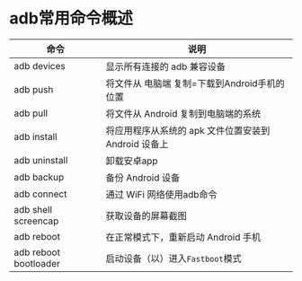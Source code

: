 # adb常用命令概述

| 命令 | 说明 |
| --- | ---- |
| adb devices | 显示所有连接的 adb 兼容设备 |
| adb push | 将文件从 电脑端 复制=下载到Android手机的位置 |
| adb pull | 将文件从 Android 复制到电脑端的系统 | 
| adb install | 将应用程序从系统的 apk 文件位置安装到 Android 设备上 |
| adb uninstall | 卸载安卓app |
| adb backup | 备份 Android 设备 |
| adb connect | 通过 WiFi 网络使用adb命令 |
| adb shell screencap | 获取设备的屏幕截图 |
| adb reboot | 在正常模式下，重新启动 Android 手机 |
| adb reboot bootloader | 启动设备（以）进入`Fastboot`模式 |
